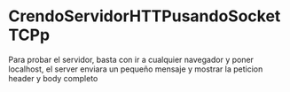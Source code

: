 # CrendoServidorHTTPusandoSocketTCPp
Para probar el servidor, basta con ir a cualquier navegador y poner localhost, el server enviara un pequeño mensaje y mostrar la peticion header y body completo
